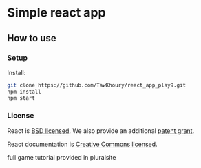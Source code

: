 


# Simple react app 

## How to use

### Setup

Install:

```bash
git clone https://github.com/TawKhoury/react_app_play9.git
npm install 
npm start
```


### License

React is [BSD licensed](./LICENSE). We also provide an additional [patent grant](./PATENTS).

React documentation is [Creative Commons licensed](./LICENSE-docs).

full game tutorial provided in pluralsite  

